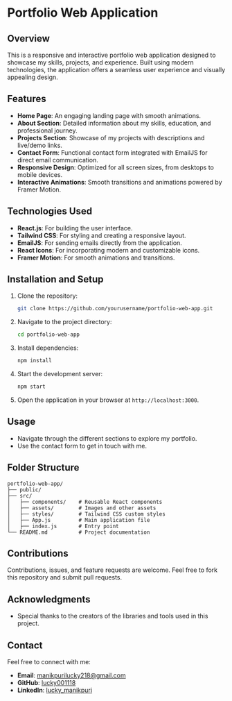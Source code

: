 # Portfolio Web Application

## Overview
This is a responsive and interactive portfolio web application designed to showcase my skills, projects, and experience. Built using modern technologies, the application offers a seamless user experience and visually appealing design.

## Features
- **Home Page**: An engaging landing page with smooth animations.
- **About Section**: Detailed information about my skills, education, and professional journey.
- **Projects Section**: Showcase of my projects with descriptions and live/demo links.
- **Contact Form**: Functional contact form integrated with EmailJS for direct email communication.
- **Responsive Design**: Optimized for all screen sizes, from desktops to mobile devices.
- **Interactive Animations**: Smooth transitions and animations powered by Framer Motion.

## Technologies Used
- **React.js**: For building the user interface.
- **Tailwind CSS**: For styling and creating a responsive layout.
- **EmailJS**: For sending emails directly from the application.
- **React Icons**: For incorporating modern and customizable icons.
- **Framer Motion**: For smooth animations and transitions.

## Installation and Setup
1. Clone the repository:
   ```bash
   git clone https://github.com/yourusername/portfolio-web-app.git
   ```
2. Navigate to the project directory:
   ```bash
   cd portfolio-web-app
   ```
3. Install dependencies:
   ```bash
   npm install
   ```
4. Start the development server:
   ```bash
   npm start
   ```
5. Open the application in your browser at `http://localhost:3000`.

## Usage
- Navigate through the different sections to explore my portfolio.
- Use the contact form to get in touch with me.

## Folder Structure
```
portfolio-web-app/
├── public/
├── src/
│   ├── components/    # Reusable React components
│   ├── assets/        # Images and other assets
│   ├── styles/        # Tailwind CSS custom styles
│   ├── App.js         # Main application file
│   ├── index.js       # Entry point
└── README.md          # Project documentation
```

## Contributions
Contributions, issues, and feature requests are welcome. Feel free to fork this repository and submit pull requests.

## Acknowledgments
- Special thanks to the creators of the libraries and tools used in this project.

## Contact
Feel free to connect with me:
- **Email**: manikpurilucky218@gmail.com
- **GitHub**: [lucky001118](https://github.com/lucky001118)
- **LinkedIn**: [lucky_manikpuri](https://www.linkedin.com/in/lucky-manikpuri-49804927b/)
